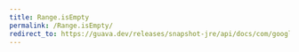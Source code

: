 ```yaml
---
title: Range.isEmpty
permalink: /Range.isEmpty/
redirect_to: https://guava.dev/releases/snapshot-jre/api/docs/com/google/common/collect/Range.html#isEmpty--
---
```

